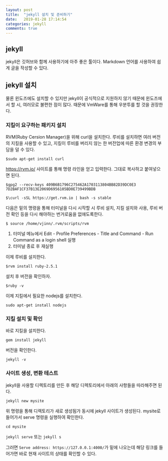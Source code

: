 ```yaml
---
layout: post
title:  "jekyll 설치 및 준비하기"
date:   2019-01-28 17:14:54
categories: jekyll
comments: true
---
```


## jekyll

jekyll은 깃허브와 함께 사용하기에 아주 좋은 툴이다. Markdown 언어를 사용하여 쉽게 글을 작성할 수 있다.

## jekyll 설치

물론 윈도즈에도 설치할 수 있지만 jekyll이 공식적으로 지원하지 않기 때문에 윈도즈에서 할 시, 여러모로 불편한 점이 많다. 때문에 VmWare를 통해 우분투를 할 것을 권장한다.

### 지킬이 요구하는 패키지 설치
RVM(Ruby Cersion Manager)을 위해 curl을 설치한다. 루비를 설치하면 여러 버전의 지킬을 사용할 수 있고, 지킬이 루비를 버리지 않는 한 버전업에 따른 환경 변경의 부담을 덜 수 있다.

`$sudo apt-get install curl`

<https://rvm.io/> 사이트를 통해 명령 라인을 얻고 입력한다. 그대로 복사하고 붙여넣으면 된다.

`$gpg2 --recv-keys 409B6B1796C275462A1703113804BB82D39DC0E3 7D2BAF1CF37B13E2069D6956105BD0E739499BDB`

`$\curl -sSL https://get.rvm.io | bash -s stable`

다음은 밑의 명령을 통해 터미널을 다시 시작할 시 루비 설치, 지킬 설치와 사용, 루비 버전 확인 등을 다시 해야하는 번거로움을 없애도록한다.

`$ source /home/vjinn/.rvm/scripts/rvm`

1. 터미널 메뉴에서 Edit - Profile Preferences - Title and Command - Run Command as a login shell 실행
2. 터미널 종료 후 재실행

이제 루비를 설치한다.

`$rvm install ruby-2.5.1`

설치 후 버전을 확인하자.

`$ruby -v`

이제 지킬에서 필요한 nodejs를 설치한다.

`sudo apt-get install nodejs`

### 지킬 설치 및 확인

바로 지킬을 설치한다. 

`gem install jekyll`

버전을 확인한다.

`jekyll -v`

### 사이트 생성, 변환 테스트

jekyll을 사용할 디렉토리를 만든 후 해당 디렉토리에서 아래의 사항들을 따라해주면 된다.

`jekyll new mysite`

위 명령을 통해 디렉토리가 새로 생성됨가 동시에 jekyll 사이트가 생성된다. mysite로 들어가서 serve 명령을 실행하여 확인한다.

`cd mysite`

`jekyll serve` 또는 `jekyll s`

그러면 `Serve address: https://127.0.0.1:4000/`가 밑에 나오는데 해당 링크를 들어가면 바로 현재 사이트의 상태를 확인할 수 있다.

